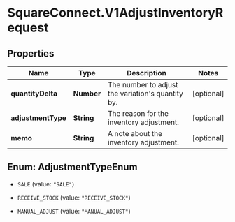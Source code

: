 # SquareConnect.V1AdjustInventoryRequest

## Properties
Name | Type | Description | Notes
------------ | ------------- | ------------- | -------------
**quantityDelta** | **Number** | The number to adjust the variation&#39;s quantity by. | [optional] 
**adjustmentType** | **String** | The reason for the inventory adjustment. | [optional] 
**memo** | **String** | A note about the inventory adjustment. | [optional] 


<a name="AdjustmentTypeEnum"></a>
## Enum: AdjustmentTypeEnum


* `SALE` (value: `"SALE"`)

* `RECEIVE_STOCK` (value: `"RECEIVE_STOCK"`)

* `MANUAL_ADJUST` (value: `"MANUAL_ADJUST"`)





